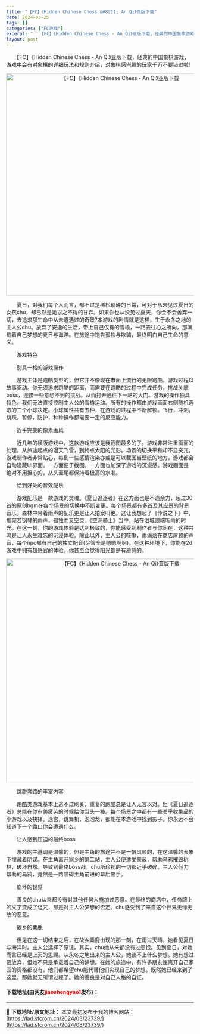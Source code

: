 ```yaml
---
title: "【FC】《Hidden Chinese Chess &#8211; An Qi》亚版下载"
date: 2024-03-25
tags: []
categories: ["FC游戏"]
excerpt: "　　【FC】《Hidden Chinese Chess - An Qi》亚版下载，经典的中国象棋游戏，游戏中会有对象棋的详细玩法和规则介绍，对象棋感兴趣的玩家千万不要错过啦! 　　夏日，对我们每个人而言，都不过是稀松琐碎的日常，可对于从未见过夏日的女孩chu，却已然是她求之不得的甘霖。如果你也从没见&hellip;"
layout: post
---
```


 <p>　　【FC】《Hidden Chinese Chess - An Qi》亚版下载，经典的中国象棋游戏，游戏中会有对象棋的详细玩法和规则介绍，对象棋感兴趣的玩家千万不要错过啦!</p> <p align="center"><img align="" border="0" src="https://lad.sfcrom.cn/wp-content/uploads/2024/03/20240325_660192c0c8e16.png" width="596" alt="【FC】《Hidden Chinese Chess - An Qi》亚版下载" /></p> <p>　　夏日，对我们每个人而言，都不过是稀松琐碎的日常，可对于从未见过夏日的女孩chu，却已然是她求之不得的甘霖。如果你也从没见过夏天，你会不会舍弃一切，去追求那生命中从未遭遇过的奇景?本游戏的剧情就是这样，生于永冬之地的主人公chu。放弃了安逸的生活，带上自己仅有的雪橇，一路去往心之所向，那满载着自己梦想的夏日与海洋。在旅途中饱尝孤独与欺骗，最终明白自己生命的意义。</p> <p>　　游戏特色</p> <p>　　别具一格的游戏操作</p> <p>　　游戏主体是跑酷类型的，但它并不像现在市面上流行的无限跑酷。游戏过程以故事驱动。你无须追求跑酷的距离，而需要在跑酷的过程中完成任务，挑战关底boss，迎接一些意想不到的挑战。从而打开通往下一站的大门。游戏的操作独具特色。我们无法直接控制主人公的雪橇运动。所有的操作都由游戏画面右侧随机选取的三个小球决定。小球属性共有五种，在游戏的过程中不断解锁。飞行，冲刺，跳跃，暂停，防护，种种操作都需要一定的反应能力。</p> <p>　　近乎完美的像素画风</p> <p>　　近几年的横版游戏中，这款游戏应该是我截图最多的了。游戏非常注重画面的处理，从旅途起点的漫天飞雪，到终点太阳的光影。场景的切换平和却不显突兀。游戏制作者非常贴心，每到一些感情渲染亦或是可以截图当壁纸的地方，游戏都会自动隐藏UI界面。一方面便于截图，一方面也加深了游戏的沉浸感。游戏画面是绝对不用担心的，从头至尾都保持着极高的水准。</p> <p>　　恰到好处的音效配乐</p> <p>　　游戏配乐是一款游戏的灵魂。《夏日追逐者》在这方面也是不遗余力，超过30首的原创bgm在各个场景的切换中不断变更。每个场景都有多首及其应景的背景音乐。森林中带着雨声的配乐更是让人拍案叫绝。这让我想起了《传说之下》中，那宛若钢琴的雨声，孤独而又空灵。《空洞骑士》当中，站在泪城顶端听雨的时光。在这一刻，你的游戏体验是达到极致的，你能感受到制作者与你同在，这种共鸣是让人永生难忘的沉浸体验。除此以外，主人公的咳嗽，雨滴落在商店屋顶的声音，每个npc都有自己的独立配音(尽管全是嗯嗯啊啊)。在这种环境下，你能在2d游戏中拥有超感官的体验。你甚至会觉得阳光都是有质感的。</p> <p align="center"><img align="" border="0" src="https://lad.sfcrom.cn/wp-content/uploads/2024/03/20240325_660192c1f1507.png" width="599" alt="【FC】《Hidden Chinese Chess - An Qi》亚版下载" /></p> <p>　　跳脱套路的丰富内容</p> <p>　　跑酷类游戏基本上逃不过刷关，重复的跑酷总是让人无言以对。但《夏日追逐者》总能在你审美疲劳的时候给你当头一棒。每个场景之中都有一些关乎收集品的小游戏以及抉择。迷宫，跳舞机，泡泡龙，都能在本游戏中找到影子。你永远不会知道下一个路口你会遭遇什么。</p> <p>　　让人感到压迫的最终boss</p> <p>　　游戏的主基调是温馨的，但是主角的旅途并不是一帆风顺的，在这温馨的表象下埋藏着阴谋。在主角离开家乡的第二站，主人公便遭受蒙蔽，帮助乌鸦摧毁树林，破坏自然。导致到最终boss战，chu所珍视的一切都近乎破碎。主人公倾力帮助的乌鸦，竟然是一路阻碍主角前进的幕后黑手。</p> <p>　　崩坏的世界</p> <p>　　善良的chu从来都没有对其他任何人施加过恶意。在最终的商店中，任务牌上的文字变成了诅咒，那是对主人公梦想的否定。chu感受到了来自这个世界无缘无故的恶意。</p> <p>　　故乡的麋鹿</p> <p>　　但是在这一切结束之后，在故乡麋鹿出现的那一刻，在雨过天晴，她看见夏日与海洋时。主人公选择了原谅。其实，chu她从来都没有过怨恨。见到夏日，对她而言已经是上天的恩赐。从永冬之地出来的主人公，她谈不上什么梦想。她有想过要放弃，但她不只是承载着自己的梦想。在她的旅途中，有许多朋友连离开自己家园的资格都没有，他们都希望chu能代替他们实现自己的梦想。既然她已经来到了这里，那她就无所谓过程了。她的善良是对自己人格的自证。</p> <p><h4>下载地址(由网友<font color="red">jiaoshengyao1</font>发布)：</h4></p> 

---
📖 **下载地址/原文地址：** 本文最初发布于我的博客网站：[https://lad.sfcrom.cn/2024/03/23739/](https://lad.sfcrom.cn/2024/03/23739/)
